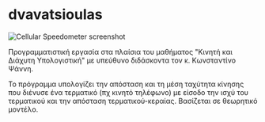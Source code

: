# dvavatsioulas
![Cellular Speedometer screenshot](https://i.imgur.com/MFDLgyV.png "Cellular Speedometer")

Προγραμματιστική εργασία στα πλαίσια του μαθήματος "Κινητή και Διάχυτη Υπολογιστική" με υπεύθυνο διδάσκοντα τον κ. Κωνσταντίνο Ψάννη.

Το πρόγραμμα υπολογίζει την απόσταση και τη μέση ταχύτητα κίνησης που διένυσε ένα τερματικό (πχ κινητό τηλέφωνο) με είσοδο την ισχύ του τερματικού και την απόσταση τερματικού-κεραίας. Βασίζεται σε θεωρητικό μοντέλο.
